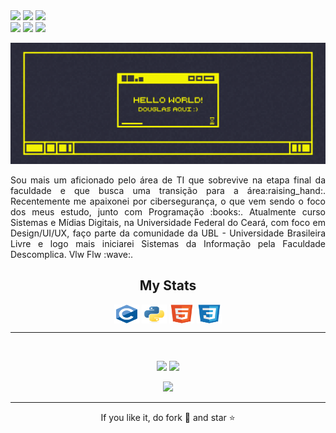 <div style= "display: inline-block">
    <a href="https://www.instagram.com/_dalimaa" target="_blank"><img src="https://img.shields.io/badge/-Instagram-%23E4405F?style=for-the-badge&logo=instagram&logoColor=white" target="_blank"></a>
    <a href="https://www.linkedin.com/in/lima-doug" target="_blank"><img src="https://img.shields.io/badge/-LinkedIn-%230077B5?style=for-the-badge&logo=linkedin&logoColor=white" target="_blank"></a>
    <a href = "mailto:get.douglaslima@gmail.com"><img src="https://img.shields.io/badge/-Gmail-%23333?style=for-the-badge&logo=gmail&logoColor=white" target="_blank"></a>
  
</div>
  
 <div>
    <img src="https://badges.pufler.dev/visits/lima-doug/lima-doug"/>
    <img src="https://badges.pufler.dev/repos/lima-doug"/>
    <img src="https://badges.pufler.dev/commits/monthly/lima-doug" />
 </div>
  

<p align="center">
 
</p align="center">
<img src="https://github.com/lima-doug/lima-doug/blob/6bbc1ff19816f0d862510ec3d943c13617e2dc4e/header/Frame%203.png" />


<p align="center" style = "text-align: justify">
  Sou mais um aficionado pelo área de TI que sobrevive na etapa final da faculdade e que busca uma transição para a área:raising_hand:. Recentemente me apaixonei por cibersegurança, o que vem sendo o foco dos meus estudo, junto com Programação :books:.
  Atualmente curso Sistemas e Mídias Digitais, na Universidade Federal do Ceará, com foco em Design/UI/UX, faço parte da comunidade da UBL - Universidade Brasileira Livre e logo mais iniciarei Sistemas da Informação pela Faculdade Descomplica. Vlw Flw :wave:.
</p>  


<h2 align="center"> My Stats </h2>
 
 
<div style="display: inline_block", align = "center">
  
  <img align="center" alt="Doug-C" height="30" width="40" src="https://github.com/devicons/devicon/blob/2ae2a900d2f041da66e950e4d48052658d850630/icons/c/c-original.svg">
  <img align="center" alt="Doug-Python" height="30" width="40" src="https://raw.githubusercontent.com/devicons/devicon/master/icons/python/python-original.svg">
  <img align="center" alt="Doug-HTML" height="30" width="40" src="https://raw.githubusercontent.com/devicons/devicon/master/icons/html5/html5-original.svg">
  <img align="center" alt="Doug-CSS" height="30" width="40" src="https://raw.githubusercontent.com/devicons/devicon/master/icons/css3/css3-original.svg">
  
</div>
<hr>

<br>


<p align = "center">
  <img height="180em" src = "https://github-readme-stats.vercel.app/api?username=lima-doug&show_icons=true&theme=yeblu&line_height=27">
  <img height="180em" src="https://github-readme-stats.vercel.app/api/top-langs/?username=lima-doug&layout=compact&langs_count=7&theme=yeblu"/>
</p>

<p align = "center">
 <img height="303em" src="https://github-readme-streak-stats.herokuapp.com/?user=lima-doug&show_icons=true&locale=en&layout=compact&theme=yeblu&line_height=0" />
</p> 


<hr>
<p align="center">If you like it, do fork 🍴 and star ⭐</p>
